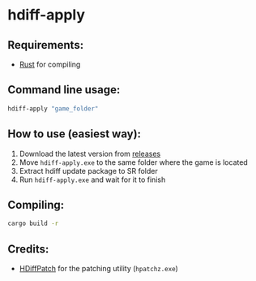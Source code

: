 # hdiff-apply

## Requirements:
- [Rust](https://www.rust-lang.org/tools/install) for compiling

## Command line usage:
```bash
hdiff-apply "game_folder"
```

## How to use (easiest way):
1. Download the latest version from [releases](https://github.com/nie4/hdiff-apply/releases)
2. Move `hdiff-apply.exe` to the same folder where the game is located
3. Extract hdiff update package to SR folder
4. Run `hdiff-apply.exe` and wait for it to finish

## Compiling:
```bash
cargo build -r
```

## Credits:
- [HDiffPatch](https://github.com/sisong/HDiffPatch) for the patching utility (`hpatchz.exe`)